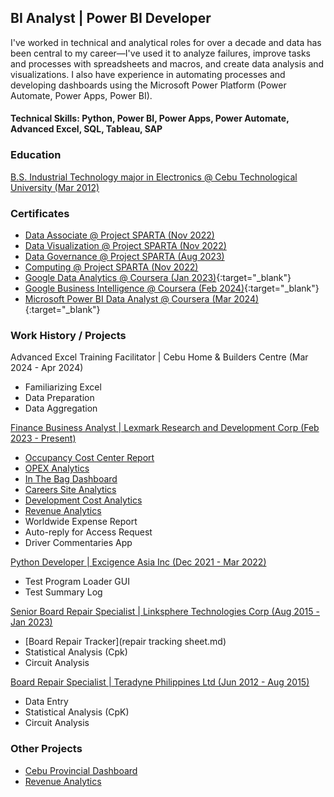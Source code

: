 ## BI Analyst | Power BI Developer 
I've worked in technical and analytical roles for over a decade and data has been central to my career—I've used it to analyze failures, improve tasks and processes with spreadsheets and macros, and create data analysis and visualizations. I also have experience in automating processes and developing dashboards using the Microsoft Power Platform (Power Automate, Power Apps, Power BI). 

<!---  For inquiries, you may contact me through my number +639565028805 or email me at 07hcurab27@gmail.com. --->

#### Technical Skills: Python, Power BI, Power Apps, Power Automate, Advanced Excel, SQL, Tableau, SAP

### Education
[B.S. Industrial Technology major in Electronics @ Cebu Technological University (Mar 2012)](diploma.md)

### Certificates
- [Data Associate @ Project SPARTA (Nov 2022)](dataassociatecertificate.md)
- [Data Visualization @ Project SPARTA (Nov 2022)](datavisualization.md)
- [Data Governance @ Project SPARTA (Aug 2023)](datagovernance.md)
- [Computing @ Project SPARTA (Nov 2022)](computing.md)
- [Google Data Analytics @ Coursera (Jan 2023)](https://www.credly.com/badges/cf025b53-5775-4123-8da3-77bb869c4ace){:target="_blank"}
- [Google Business Intelligence @ Coursera (Feb 2024)](https://www.credly.com/badges/783d501a-01f2-4398-bada-7657c21a0281){:target="_blank"}
- [Microsoft Power BI Data Analyst @ Coursera (Mar 2024)](https://www.coursera.org/account/accomplishments/specialization/certificate/WMZL7QFCQ4TP){:target="_blank"}

### Work History / Projects
Advanced Excel Training Facilitator | Cebu Home & Builders Centre (Mar 2024 - Apr 2024)
- Familiarizing Excel
- Data Preparation
- Data Aggregation

[Finance Business Analyst | Lexmark Research and Development Corp (Feb 2023 - Present)](lexmark.md)
- [Occupancy Cost Center Report](Occupancy_CC_Report.md)
- [OPEX Analytics](opex.md)
- [In The Bag Dashboard](Inthebag.md)
- [Careers Site Analytics](careersiteanalytics.md)
- [Development Cost Analytics](DevelopmentCC.md)
- [Revenue Analytics](revanalytics.md)
- Worldwide Expense Report
- Auto-reply for Access Request
- Driver Commentaries App

[Python Developer | Excigence Asia Inc (Dec 2021 - Mar 2022)](excigence.md)
- Test Program Loader GUI
- Test Summary Log

[Senior Board Repair Specialist | Linksphere Technologies Corp (Aug 2015 - Jan 2023)](linksphere.md)
- [Board Repair Tracker](repair tracking sheet.md)
- Statistical Analysis (Cpk)
- Circuit Analysis

[Board Repair Specialist | Teradyne Philippines Ltd (Jun 2012 - Aug 2015)](teradyne.md)
- Data Entry
- Statistical Analysis (CpK)
- Circuit Analysis
  
### Other Projects
- [Cebu Provincial Dashboard](cebuprovincialdashboard.md)
- [Revenue Analytics](revanalytics.md)




